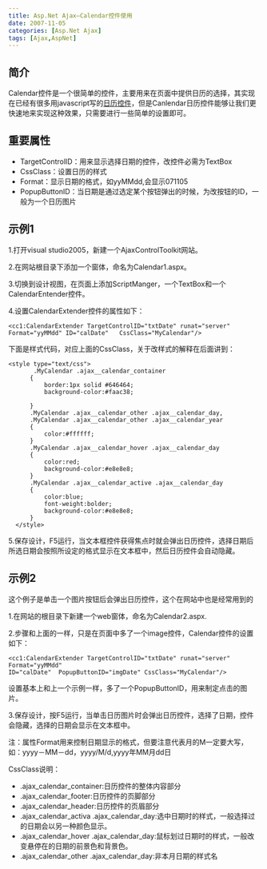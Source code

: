 ```yaml
---
title: Asp.Net Ajax—Calendar控件使用
date: 2007-11-05
categories: [Asp.Net Ajax]
tags: [Ajax,AspNet]
---
```


## 简介

Calendar控件是一个很简单的控件，主要用来在页面中提供日历的选择，其实现在已经有很多用javascript写的[日历控件](http://blog.csdn.net/21aspnet/archive/2007/05/14/1607712.aspx)，但是Canlendar日历控件能够让我们更快速地来实现这种效果，只需要进行一些简单的设置即可。
<!--more-->

## 重要属性

* TargetControlID：用来显示选择日期的控件，改控件必需为TextBox
* CssClass：设置日历的样式
* Format：显示日期的格式，如yyMMdd,会显示071105
* PopupButtonID：当日期是通过选定某个按钮弹出的时候，为改按钮的ID，一般为一个日历图片

## 示例1

1.打开visual studio2005，新建一个AjaxControlToolkit网站。

2.在网站根目录下添加一个窗体，命名为Calendar1.aspx。

3.切换到设计视图，在页面上添加ScriptManger，一个TextBox和一个CalendarEntender控件。

4.设置CalendarExtender控件的属性如下：

```
<cc1:CalendarExtender TargetControlID="txtDate" runat="server"
Format="yyMMdd" ID="calDate"   CssClass="MyCalendar"/>
```

下面是样式代码，对应上面的CssClass，关于改样式的解释在后面讲到：

```
<style type="text/css">
       .MyCalendar .ajax__calendar_container
      {
          border:1px solid #646464;
          background-color:#faac38;

      }
      .MyCalendar .ajax__calendar_other .ajax__calendar_day,
      .MyCalendar .ajax__calendar_other .ajax__calendar_year
      {
          color:#ffffff;
      }
      .MyCalendar .ajax__calendar_hover .ajax__calendar_day
      {
          color:red;
          background-color:#e8e8e8;
      }
      .MyCalendar .ajax__calendar_active .ajax__calendar_day
      {
          color:blue;
          font-weight:bolder;
          background-color:#e8e8e8;
      }
  </style>
  ```
  
5.保存设计，F5运行，当文本框控件获得焦点时就会弹出日历控件，选择日期后所选日期会按照所设定的格式显示在文本框中，然后日历控件会自动隐藏。

## 示例2

这个例子是单击一个图片按钮后会弹出日历控件，这个在网站中也是经常用到的

1.在网站的根目录下新建一个web窗体，命名为Calendar2.aspx.

2.步骤和上面的一样，只是在页面中多了一个image控件，Calendar控件的设置如下：

```
<cc1:CalendarExtender TargetControlID="txtDate" runat="server" Format="yyMMdd"
ID="calDate"  PopupButtonID="imgDate" CssClass="MyCalendar"/>
```

设置基本上和上一个示例一样，多了一个PopupButtonID，用来制定点击的图片。

3.保存设计，按F5运行，当单击日历图片时会弹出日历控件，选择了日期，控件会隐藏，选择的日期会显示在文本框中。

注：属性Format用来控制日期显示的格式，但要注意代表月的M一定要大写，如：yyyy－MM－dd，yyyy/M/d,yyyy年MM月dd日

CssClass说明：

* .ajax_calendar_container:日历控件的整体内容部分
* .ajax_calendar_footer:日历控件的页脚部分
* .ajax_calendar_header:日历控件的页眉部分
* .ajax_calendar_activa .ajax_calendar_day:选中日期时的样式，一般选择过的日期会以另一种颜色显示。
* .ajax_calendar_hover .ajax_calendar_day:鼠标划过日期时的样式，一般改变悬停在的日期的前景色和背景色。
* .ajax_calendar_other .ajax_calendar_day:非本月日期的样式名


